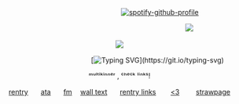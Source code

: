 

ㅤ ㅤㅤㅤ ㅤㅤㅤ ㅤㅤㅤ ㅤㅤㅤ ㅤㅤㅤ ㅤㅤ[![spotify-github-profile](https://spotify-github-profile.kittinanx.com/api/view?uid=31ovkj4zy2dpnm7nft7ynmpapes4&cover_image=true&theme=novatorem&show_offline=false&background_color=121212&interchange=false&bar_color=786745&bar_color_cover=false)](https://github.com/kittinan/spotify-github-profile)


ㅤㅤㅤㅤㅤㅤㅤㅤㅤㅤㅤㅤㅤㅤㅤㅤㅤㅤㅤㅤㅤㅤㅤㅤㅤㅤㅤㅤㅤㅤ![](https://komarev.com/ghpvc/?username=your-github-doctorwilson&label=history.&abbreviated=true&color=786745)

<p align="center" dir="auto">
<img src="https://i.pinimg.com/originals/74/26/1e/74261e46d1b4e76d01e5d10975346b38.gif"> 

<div align='center'> 

ㅤㅤㅤㅤㅤㅤㅤㅤㅤㅤㅤㅤ[![Typing SVG](https://readme-typing-svg.demolab.com?font=Playfair+Display&pause=1000&color=737384&width=435&lines=no+more+lonely+nighhhttsss!)](https://git.io/typing-svg)
                    
<p align="center">
      ᵐᵘˡᵗⁱᵏⁱⁿⁿᵉʳ  ,  ᶜʰᵉᶜᵏ ˡⁱⁿᵏˢ!
   <br>

[rentry](https://rentry.co/remastered)ㅤㅤ[ata](https://robertseanleonard.atabook.org/)ㅤㅤ[fm](https://stats.fm/31ovkj4zy2dpnm7nft7ynmpapes4) ㅤ[wall text](https://walloftext.co/doctorwilson)ㅤㅤ[rentry links](https://rentry.co/wize)ㅤㅤ [<3](https://rentry.co/pauljohn) ㅤㅤ [strawpage](https://stimulated.straw.page/)

ㅤㅤ
⠀⠀




